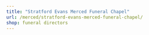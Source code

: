 ```yaml
---
title: "Stratford Evans Merced Funeral Chapel"
url: /merced/stratford-evans-merced-funeral-chapel/
shop: funeral directors
---
```

